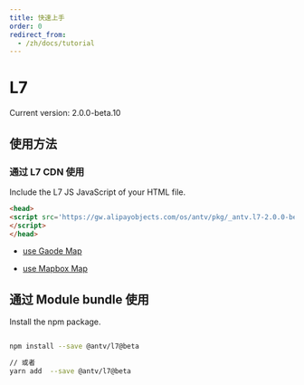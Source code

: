 ```yaml
---
title: 快速上手
order: 0
redirect_from:
  - /zh/docs/tutorial
---
```


# L7 

Current version: 2.0.0-beta.10

## 使用方法

###  通过  L7 CDN 使用

Include the L7 JS JavaScript  <head> of your HTML file.

```html
<head>
<script src='https://gw.alipayobjects.com/os/antv/pkg/_antv.l7-2.0.0-beta.5/dist/l7.js'>
</script>
</head>
```

- [use Gaode Map](../map/amap.en.md)

- [use Mapbox Map ](../map/mapbox.en.md)


## 通过 Module  bundle 使用

Install the npm package.

```bash

npm install --save @antv/l7@beta

// 或者
yarn add  --save @antv/l7@beta

```
